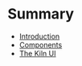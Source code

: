# Summary

* [Introduction](README.md)
* [Components](components.md)
* [The Kiln UI](the-kiln-ui.md)



